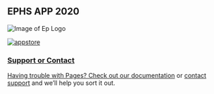 ## EPHS APP 2020

![Image of Ep Logo](https://resources.finalsite.net/images/f_auto,q_auto,t_image_size_2/v1559572779/edenprorg/zuk5qlgjwlh1yllmezpi/EPEagle.png)

<p>
<a href="https://appstoreconnect.apple.com/apps/1540598932/testflight/users">
<img border="0" alt="appstore" src="https://marco-leong.com/Memes/assets/appstore.png" 
</a>
</p>

  


### Support or Contact

Having trouble with Pages? Check out our [documentation](https://docs.github.com/categories/github-pages-basics/) or [contact support](https://github.com/contact) and we’ll help you sort it out.
